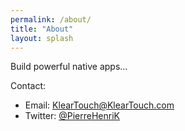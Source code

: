 ```yaml
---
permalink: /about/
title: "About"
layout: splash
---
```


Build powerful native apps...

Contact:

- Email: [KlearTouch@KlearTouch.com](mailto:KlearTouch@KlearTouch.com)
- Twitter: [@PierreHenriK](https://twitter.com/PierreHenriK)